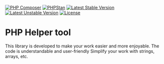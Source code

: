 [![PHP Composer](https://github.com/ONyklicek/Helper-tool/actions/workflows/php.yml/badge.svg)](https://github.com/ONyklicek/Helper-tool/actions/workflows/php.yml) [![PHPStan](https://github.com/ONyklicek/Helper-tool/actions/workflows/phpStan.yml/badge.svg)](https://github.com/ONyklicek/Helper-tool/actions/workflows/phpStan.yml) [![Latest Stable Version](http://poser.pugx.org/onyklicek/helper-tool/v)](https://packagist.org/packages/onyklicek/helper-tool) [![Latest Unstable Version](http://poser.pugx.org/onyklicek/helper-tool/v/unstable)](https://packagist.org/packages/onyklicek/helper-tool) [![License](http://poser.pugx.org/onyklicek/helper-tool/license)](https://packagist.org/packages/onyklicek/helper-tool)

# PHP Helper tool



This library is developed to make your work easier and more enjoyable.
The code is understandable and user-friendly
Simplify your work with strings, arrays, etc. 